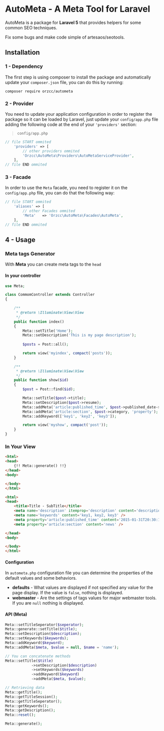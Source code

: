 # AutoMeta - A Meta Tool for Laravel

AutoMeta is a package for **Laravel 5** that provides helpers for some common SEO techniques.

Fix some bugs and make code simple of artesaos/seotools.

## Installation
### 1 - Dependency
The first step is using composer to install the package and automatically update your `composer.json` file, you can do this by running:
```shell
composer require orzcc/autometa
```

### 2 - Provider
You need to update your application configuration in order to register the package so it can be loaded by Laravel, just update your `config/app.php` file adding the following code at the end of your `'providers'` section:

> `config/app.php`
```php
// file START ommited
    'providers' => [
        // other providers ommited
        'Orzcc\AutoMeta\Providers\AutoMetaServiceProvider',
    ],
// file END ommited
```

### 3 - Facade
In order to use the `Meta` facade, you need to register it on the `config/app.php` file, you can do that the following way:

```php
// file START ommited
    'aliases' => [
        // other Facades ommited
        'Meta'   => 'Orzcc\AutoMeta\Facades\AutoMeta',
    ],
// file END ommited
```
## 4 - Usage
### Meta tags Generator
With **Meta** you can create meta tags to the `head`

#### In your controller
```php
use Meta;

class CommomController extends Controller
{

    /**
     * @return \Illuminate\View\View
     */
    public function index()
    {
        Meta::setTitle('Home');
        Meta::setDescription('This is my page description');
        
        $posts = Post::all();

        return view('myindex', compact('posts'));
    }

    /**
     * @return \Illuminate\View\View
     */
    public function show($id)
    {
        $post = Post::find($id);

        Meta::setTitle($post->title);
        Meta::setDescription($post->resume);
        Meta::addMeta('article:published_time', $post->published_date->toW3CString(), 'property');
        Meta::addMeta('article:section', $post->category, 'property');
        Meta::addKeyword(['key1', 'key2', 'key3']);

        return view('myshow', compact('post'));
    }
}
```

### In Your View

```html
<html>
<head>
	{!! Meta::generate() !!}
</head>
<body>

</body>
</html>
```

```html
<html>
<head>
	<title>Title - SubTitle</title>
	<meta name='description' itemprop='description' content='description...' />
	<meta name='keywords' content='key1, key2, key3' />
	<meta property='article:published_time' content='2015-01-31T20:30:11-02:00' />
	<meta property='article:section' content='news' />

</head>
<body>

</body>
</html>
```

#### Configuration
In `autometa.php` configuration file you can determine the properties of the default values and some behaviors.
- **defaults** - What values are displayed if not specified any value for the page display. If the value is `false`, nothing is displayed.
- **webmaster** - Are the settings of tags values for major webmaster tools. If you are `null` nothing is displayed.

#### API (Meta)
```php
Meta::setTitleSeperator($seperator);
Meta::generate::setTitle($title);
Meta::setDescription($description);
Meta::setKeywords($keywords);
Meta::addKeyword($keyword);
Meta::addMeta($meta, $value = null, $name = 'name');

// You can concatenate methods
Meta::setTitle($title)
            ->setDescription($description)
            ->setKeywords($keywords)
            ->addKeyword($keyword)
            ->addMeta($meta, $value);

// Retrieving data
Meta::getTitle();
Meta::getTitleSession();
Meta::getTitleSeperator();
Meta::getKeywords();
Meta::getDescription();
Meta::reset();

Meta::generate();
```